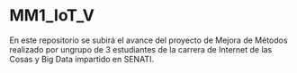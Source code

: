 # MM1_IoT_V

En este repositorio se subirá el avance del proyecto de Mejora de Métodos realizado por ungrupo de 3 estudiantes de la carrera de Internet de las Cosas y Big Data impartido en SENATI.
